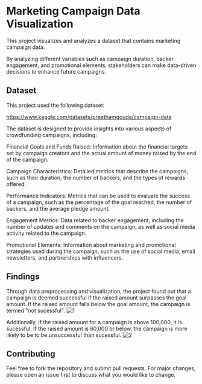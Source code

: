 # Marketing Campaign Data Visualization


This project visualizes and analyzes a dataset that contains marketing campaign data.

By analyzing different variables such as campaign duration, backer engagement, and promotional elements, stakeholders can make data-driven decisions to enhance future campaigns.

## Dataset
This project used the following dataset:

https://www.kaggle.com/datasets/preethamgouda/campaign-data

The dataset is designed to provide insights into various aspects of crowdfunding campaigns, including:

Financial Goals and Funds Raised: Information about the financial targets set by campaign creators and the actual amount of money raised by the end of the campaign.

Campaign Characteristics: Detailed metrics that describe the campaigns, such as their duration, the number of backers, and the types of rewards offered.

Performance Indicators: Metrics that can be used to evaluate the success of a campaign, such as the percentage of the goal reached, the number of backers, and the average pledge amount.

Engagement Metrics: Data related to backer engagement, including the number of updates and comments on the campaign, as well as social media activity related to the campaign.

Promotional Elements: Information about marketing and promotional strategies used during the campaign, such as the use of social media, email newsletters, and partnerships with influencers.
## Findings
Through data preprocessing and visualization, the project found out that a campaign is deemed successful if the raised amount surpasses the goal amount. If the raised amount falls below the goal amount, the campaign is termed "not sucessful".
![1](https://github.com/user-attachments/assets/fbffb77a-2a13-46a8-b6f2-3ef093d2bf84)


Additionally, if the raised amount for a campaign is above 100,000, it is sucessful. If the raised amount is 60,000 or below, the campaign is more likely to be to be unsuccessful than sucessful. 
![2](https://github.com/user-attachments/assets/ebd4c0b1-98ec-4ce8-888b-4bd2e44828d2)


## Contributing

Feel free to fork the repository and submit pull requests. For major changes, please open an issue first to discuss what you would like to change.
